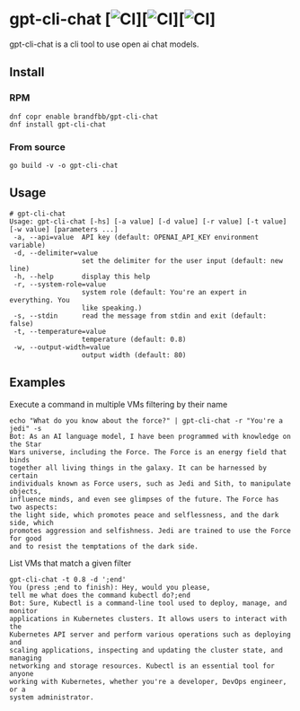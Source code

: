 # gpt-cli-chat [![CI](https://github.com/spideyz0r/gpt-cli-chat/workflows/gotester/badge.svg)][![CI](https://github.com/spideyz0r/gpt-cli-chat/workflows/goreleaser/badge.svg)][![CI](https://github.com/spideyz0r/gpt-cli-chat/workflows/rpm-builder/badge.svg)]
gpt-cli-chat is a cli tool to use open ai chat models.

## Install

### RPM
```
dnf copr enable brandfbb/gpt-cli-chat
dnf install gpt-cli-chat
```

### From source
```
go build -v -o gpt-cli-chat
```

## Usage
```
# gpt-cli-chat
Usage: gpt-cli-chat [-hs] [-a value] [-d value] [-r value] [-t value] [-w value] [parameters ...]
 -a, --api=value  API key (default: OPENAI_API_KEY environment variable)
 -d, --delimiter=value
                  set the delimiter for the user input (default: new line)
 -h, --help       display this help
 -r, --system-role=value
                  system role (default: You're an expert in everything. You
                  like speaking.)
 -s, --stdin      read the message from stdin and exit (default: false)
 -t, --temperature=value
                  temperature (default: 0.8)
 -w, --output-width=value
                  output width (default: 80)
```

## Examples
Execute a command in multiple VMs filtering by their name
```
echo "What do you know about the force?" | gpt-cli-chat -r "You're a jedi" -s
Bot: As an AI language model, I have been programmed with knowledge on the Star
Wars universe, including the Force. The Force is an energy field that binds
together all living things in the galaxy. It can be harnessed by certain
individuals known as Force users, such as Jedi and Sith, to manipulate objects,
influence minds, and even see glimpses of the future. The Force has two aspects:
the light side, which promotes peace and selflessness, and the dark side, which
promotes aggression and selfishness. Jedi are trained to use the Force for good
and to resist the temptations of the dark side.

```

List VMs that match a given filter
```
gpt-cli-chat -t 0.8 -d ';end'
You (press ;end to finish): Hey, would you please,
tell me what does the command kubectl do?;end
Bot: Sure, Kubectl is a command-line tool used to deploy, manage, and monitor
applications in Kubernetes clusters. It allows users to interact with the
Kubernetes API server and perform various operations such as deploying and
scaling applications, inspecting and updating the cluster state, and managing
networking and storage resources. Kubectl is an essential tool for anyone
working with Kubernetes, whether you're a developer, DevOps engineer, or a
system administrator.

```
